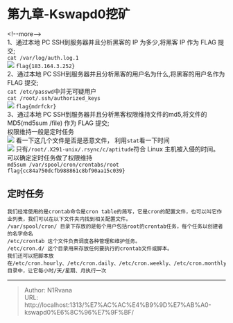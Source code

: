 # 第九章-Kswapd0挖矿

  
  
&lt;!--more--&gt;  
1、通过本地 PC SSH到服务器并且分析黑客的 IP 为多少,将黑客 IP 作为 FLAG 提交;  
`cat /var/log/auth.log.1`  
![](https://picture-1304797147.cos.ap-nanjing.myqcloud.com/picture/202406062309145.png)
`flag{183.164.3.252}`  
2、通过本地 PC SSH到服务器并且分析黑客的用户名为什么,将黑客的用户名作为 FLAG 提交;  
`cat /etc/passwd`中并无可疑用户  
`cat /root/.ssh/authorized_keys`  
![](https://picture-1304797147.cos.ap-nanjing.myqcloud.com/picture/202406062311020.png)
`flag{mdrfckr}`  
3、通过本地 PC SSH到服务器并且分析黑客权限维持文件的md5,将文件的 MD5(md5sum /file) 作为 FLAG 提交;  
权限维持一般是定时任务  
![](https://picture-1304797147.cos.ap-nanjing.myqcloud.com/picture/202406062312009.png)
看一下这几个文件是否是恶意文件， 
利用`stat`看一下时间  
![](https://picture-1304797147.cos.ap-nanjing.myqcloud.com/picture/202406062314833.png)
只有`/root/.X291-unix/.rsync/c/aptitude`符合 Linux 主机被入侵的时间。  
可以确定定时任务做了权限维持  
`md5sum /var/spool/cron/crontabs/root`  
`flag{cc84a750dcfb988861c8bf90aa15c039}`  
  
## 定时任务  
```  
我们经常使用的是crontab命令是cron table的简写，它是cron的配置文件，也可以叫它作业列表，我们可以在以下文件夹内找到相关配置文件。    
/var/spool/cron/ 目录下存放的是每个用户包括root的crontab任务，每个任务以创建者的名字命名    
/etc/crontab 这个文件负责调度各种管理和维护任务。    
/etc/cron.d/ 这个目录用来存放任何要执行的crontab文件或脚本。    
我们还可以把脚本放在/etc/cron.hourly、/etc/cron.daily、/etc/cron.weekly、/etc/cron.monthly目录中，让它每小时/天/星期、月执行一次  
```  

---

> Author: N1Rvana  
> URL: http://localhost:1313/%E7%AC%AC%E4%B9%9D%E7%AB%A0-kswapd0%E6%8C%96%E7%9F%BF/  

